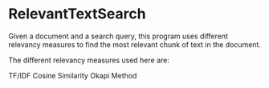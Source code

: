 # RelevantTextSearch
Given a document and a search query, this program uses different relevancy measures to find the most relevant chunk of text in the document.


The different relevancy measures used here are:

TF/IDF 
Cosine Similarity
Okapi Method

